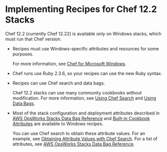# Implementing Recipes for Chef 12\.2 Stacks<a name="workingcookbook-chef12"></a>

Chef 12\.2 \(currently Chef 12\.22\) is available only on Windows stacks, which must run that Chef version\.
+ Recipes must use Windows\-specific attributes and resources for some purposes\.

  For more information, see [Chef for Microsoft Windows](https://docs.chef.io/windows.html)\.
+ Chef runs use Ruby 2\.3\.6, so your recipes can use the new Ruby syntax\.
+ Recipes can use Chef search and data bags\.

  Chef 12\.2 stacks can use many community cookbooks without modification\. For more information, see [Using Chef Search](workingcookbook-chef11-10.md#workingcookbook-chef11-10-search) and [Using Data Bags](workingcookbook-chef11-10.md#workingcookbook-chef11-10-databag)\.
+ Most of the stack configuration and deployment attributes described in [AWS OpsWorks Stacks Data Bag Reference](data-bags.md) and [Built\-in Cookbook Attributes](attributes-recipes.md) are available to Windows recipes\.

  You can use Chef search to obtain these attribute values\. For an example, see [Obtaining Attribute Values with Chef Search](cookbooks-101-opsworks-opsworks-stack-config-search.md)\. For a list of attributes, see [AWS OpsWorks Stacks Data Bag Reference](data-bags.md)\.